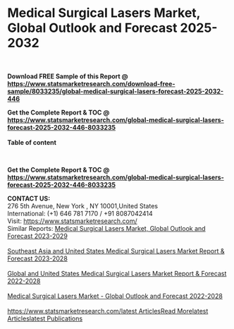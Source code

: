<h1>Medical Surgical Lasers Market, Global Outlook and Forecast 2025-2032</h1><br/><p><strong>Download FREE Sample of this Report @ <a href="https://www.statsmarketresearch.com/download-free-sample/8033235/global-medical-surgical-lasers-forecast-2025-2032-446">https://www.statsmarketresearch.com/download-free-sample/8033235/global-medical-surgical-lasers-forecast-2025-2032-446</a></strong></p><div><b>Get the Complete Report & TOC @ <a href="https://www.statsmarketresearch.com/global-medical-surgical-lasers-forecast-2025-2032-446-8033235">https://www.statsmarketresearch.com/global-medical-surgical-lasers-forecast-2025-2032-446-8033235</a></b></div><br><b>Table of content</b><p><br><div><b>Get the Complete Report & TOC @ <a href="https://www.statsmarketresearch.com/global-medical-surgical-lasers-forecast-2025-2032-446-8033235">https://www.statsmarketresearch.com/global-medical-surgical-lasers-forecast-2025-2032-446-8033235</a></b></div></p> <b>CONTACT US:</b><br>276 5th Avenue, New York , NY 10001,United States<br>International: (+1) 646 781 7170 / +91 8087042414<br>Visit: <a href="https://www.statsmarketresearch.com/">https://www.statsmarketresearch.com/</a><br>Similar Reports: <a href="https://www.statsmarketresearch.com/global-medical-surgical-lasers-forecast-2025-2032-446-8033235">Medical Surgical Lasers Market, Global Outlook and Forecast 2023-2029</a><br/><br/><a href="https://www.statsmarketresearch.com/global-medical-surgical-lasers-forecast-2025-2032-446-8033235">Southeast Asia and United States Medical Surgical Lasers Market Report & Forecast 2023-2028</a><br/><br/><a href="https://www.statsmarketresearch.com/global-medical-surgical-lasers-forecast-2025-2032-446-8033235">Global and United States Medical Surgical Lasers Market Report & Forecast 2022-2028</a><br/><br/><a href="https://www.statsmarketresearch.com/global-medical-surgical-lasers-forecast-2025-2032-446-8033235">Medical Surgical Lasers Market - Global Outlook and Forecast 2022-2028</a><br/><br/><a href="https://gyeongbokgung.com">https://www.statsmarketresearch.com/</a><a href="https://hallyeomaritime.com">latest Articles</a><a href="https://jingwansa.com">Read More</a><a href=https://nguoiviet.jp/">latest Articles</a><a href="https://www.intelmarketresearch.com/">latest Publications</a>